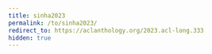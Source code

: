 ```yaml
---
title: sinha2023
permalink: /to/sinha2023/
redirect_to: https://aclanthology.org/2023.acl-long.333
hidden: true
---
```

